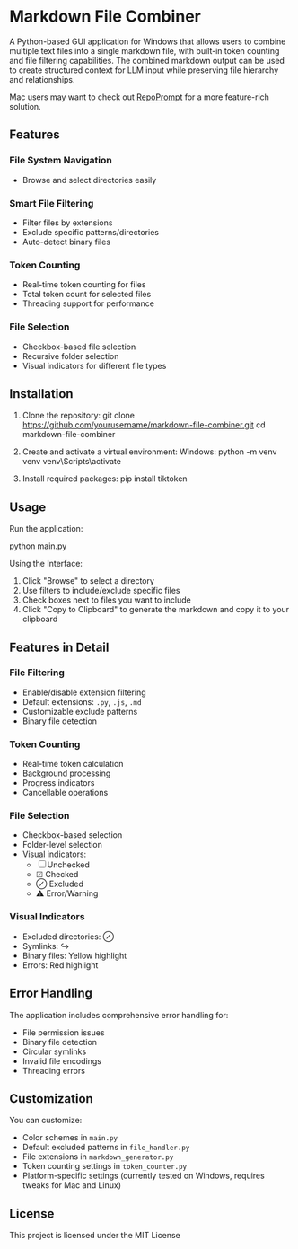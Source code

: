 # Markdown File Combiner

A Python-based GUI application for Windows that allows users to combine multiple text files into a single markdown file, with built-in token counting and file filtering capabilities. The combined markdown output can be used to create structured context for LLM input while preserving file hierarchy and relationships.

Mac users may want to check out [RepoPrompt](https://repoprompt.com/) for a more feature-rich solution.

## Features

### File System Navigation

- Browse and select directories easily

### Smart File Filtering

- Filter files by extensions
- Exclude specific patterns/directories
- Auto-detect binary files

### Token Counting

- Real-time token counting for files
- Total token count for selected files
- Threading support for performance

### File Selection

- Checkbox-based file selection
- Recursive folder selection
- Visual indicators for different file types

## Installation

1. Clone the repository:
   git clone https://github.com/yourusername/markdown-file-combiner.git
   cd markdown-file-combiner

2. Create and activate a virtual environment:
   Windows:
   python -m venv venv
   venv\Scripts\activate

3. Install required packages:
   pip install tiktoken

## Usage

Run the application:

python main.py

Using the Interface:

1. Click "Browse" to select a directory
2. Use filters to include/exclude specific files
3. Check boxes next to files you want to include
4. Click "Copy to Clipboard" to generate the markdown and copy it to your clipboard

## Features in Detail

### File Filtering

- Enable/disable extension filtering
- Default extensions: `.py`, `.js`, `.md`
- Customizable exclude patterns
- Binary file detection

### Token Counting

- Real-time token calculation
- Background processing
- Progress indicators
- Cancellable operations

### File Selection

- Checkbox-based selection
- Folder-level selection
- Visual indicators:
  - ☐ Unchecked
  - ☑ Checked
  - ⊘ Excluded
  - ⚠ Error/Warning

### Visual Indicators

- Excluded directories: ⊘
- Symlinks: ↪
- Binary files: Yellow highlight
- Errors: Red highlight

## Error Handling

The application includes comprehensive error handling for:

- File permission issues
- Binary file detection
- Circular symlinks
- Invalid file encodings
- Threading errors

## Customization

You can customize:

- Color schemes in `main.py`
- Default excluded patterns in `file_handler.py`
- File extensions in `markdown_generator.py`
- Token counting settings in `token_counter.py`
- Platform-specific settings (currently tested on Windows, requires tweaks for Mac and Linux)

## License

This project is licensed under the MIT License
